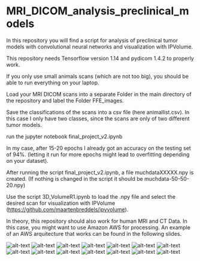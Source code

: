 # MRI_DICOM_analysis_preclinical_models
In this repository you will find a script for analysis of preclinical tumor models with convolutional neural networks and visualization with IPVolume.

This repository needs Tensorflow version 1.14 and pydicom 1.4.2 to properly work.

If you only use small animals scans (which are not too big), you should be able to run everything on your laptop.

Load your MRI DICOM scans into a separate Folder in the main directory of the repository and label the Folder FFE_images.

Save the classifications of the scans into a csv file (here animallist.csv). In this case I only have two classes, since the scans are only of two different tumor models.

run the jupyter notebook final_project_v2.ipynb

In my case, after 15-20 epochs I already got an accuracy on the testing set of 94%.
(letting it run for more epochs might lead to overfitting depending on your dataset).

After running the script final_project_v2.ipynb, a file muchdataXXXXX.npy is created.
(If nothing is changed in the script it should be muchdata-50-50-20.npy)

Use the script 3D_VolumeR1.ipynb to load the .npy file and select the desired scan for visualization with IPVolume (https://github.com/maartenbreddels/ipyvolume).

In theory, this repository should also work for human MRI and CT Data. In this case, you might want to use Amazon AWS for processing. An example of an AWS arquitecture that works can be found in the following slides.

![alt-text](https://github.com/castillogo/MRI_DICOM_analysis_preclinical_models/blob/master/Folie1.png)
![alt-text](https://github.com/castillogo/MRI_DICOM_analysis_preclinical_models/blob/master/Folie2.png)
![alt-text](https://github.com/castillogo/MRI_DICOM_analysis_preclinical_models/blob/master/Folie3.png)
![alt-text](https://github.com/castillogo/MRI_DICOM_analysis_preclinical_models/blob/master/Folie4.png)
![alt-text](https://github.com/castillogo/MRI_DICOM_analysis_preclinical_models/blob/master/Folie5.png)
![alt-text](https://github.com/castillogo/MRI_DICOM_analysis_preclinical_models/blob/master/Folie6.png)
![alt-text](https://github.com/castillogo/MRI_DICOM_analysis_preclinical_models/blob/master/Folie7.png)
![alt-text](https://github.com/castillogo/MRI_DICOM_analysis_preclinical_models/blob/master/Folie8.png)
![alt-text](https://github.com/castillogo/MRI_DICOM_analysis_preclinical_models/blob/master/Folie9.png)
![alt-text](https://github.com/castillogo/MRI_DICOM_analysis_preclinical_models/blob/master/Folie10.png)
![alt-text](https://github.com/castillogo/MRI_DICOM_analysis_preclinical_models/blob/master/Folie11.png)
![alt-text](https://github.com/castillogo/MRI_DICOM_analysis_preclinical_models/blob/master/Folie12.png)
![alt-text](https://github.com/castillogo/MRI_DICOM_analysis_preclinical_models/blob/master/Folie13.png)
![alt-text](https://github.com/castillogo/MRI_DICOM_analysis_preclinical_models/blob/master/Folie14.png)
